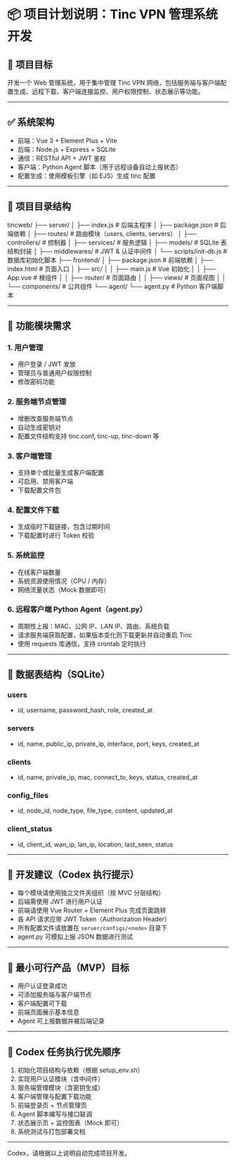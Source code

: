 # 📦 项目计划说明：Tinc VPN 管理系统开发

## 🧭 项目目标

开发一个 Web 管理系统，用于集中管理 Tinc VPN 网络，包括服务端与客户端配置生成、远程下载、客户端连接监控、用户权限控制、状态展示等功能。

---

## ✅ 系统架构

- 前端：Vue 3 + Element Plus + Vite
- 后端：Node.js + Express + SQLite
- 通信：RESTful API + JWT 鉴权
- 客户端：Python Agent 脚本（用于远程设备自动上报状态）
- 配置生成：使用模板引擎（如 EJS）生成 tinc 配置

---

## 📂 项目目录结构

tincweb/
├── server/
│   ├── index.js                # 后端主程序
│   ├── package.json            # 后端依赖
│   ├── routes/                 # 路由模块（users, clients, servers）
│   ├── controllers/            # 控制器
│   ├── services/               # 服务逻辑
│   ├── models/                 # SQLite 表结构封装
│   ├── middlewares/           # JWT & 认证中间件
│   └── scripts/init-db.js     # 数据库初始化脚本
├── frontend/
│   ├── package.json            # 前端依赖
│   ├── index.html              # 页面入口
│   ├── src/
│   │   ├── main.js             # Vue 初始化
│   │   ├── App.vue             # 根组件
│   │   ├── router/             # 页面路由
│   │   ├── views/              # 页面视图
│   │   └── components/         # 公共组件
└── agent/
└── agent.py                # Python 客户端脚本

---

## 🧩 功能模块需求

### 1. 用户管理
- 用户登录 / JWT 发放
- 管理员与普通用户权限控制
- 修改密码功能

### 2. 服务端节点管理
- 增删改查服务端节点
- 自动生成密钥对
- 配置文件结构支持 tinc.conf, tinc-up, tinc-down 等

### 3. 客户端管理
- 支持单个或批量生成客户端配置
- 可启用、禁用客户端
- 下载配置文件包

### 4. 配置文件下载
- 生成临时下载链接，包含过期时间
- 下载配置时进行 Token 校验

### 5. 系统监控
- 在线客户端数量
- 系统资源使用情况（CPU / 内存）
- 网络流量状态（Mock 数据即可）

### 6. 远程客户端 Python Agent（agent.py）
- 周期性上报：MAC、公网 IP、LAN IP、路由、系统负载
- 请求服务端获取配置，如果版本变化则下载更新并自动重启 Tinc
- 使用 requests 库通信，支持 crontab 定时执行

---

## 📑 数据表结构（SQLite）

### users
- id, username, password_hash, role, created_at

### servers
- id, name, public_ip, private_ip, interface, port, keys, created_at

### clients
- id, name, private_ip, mac, connect_to, keys, status, created_at

### config_files
- id, node_id, node_type, file_type, content, updated_at

### client_status
- id, client_id, wan_ip, lan_ip, location, last_seen, status

---

## 🧪 开发建议（Codex 执行提示）

- 每个模块请使用独立文件夹组织（按 MVC 分层结构）
- 后端需使用 JWT 进行用户认证
- 前端请使用 Vue Router + Element Plus 完成页面跳转
- 各 API 请求应带 JWT Token（Authorization Header）
- 所有配置文件请放置在 `server/configs/<node>` 目录下
- agent.py 可模拟上报 JSON 数据进行测试

---

## 🧵 最小可行产品（MVP）目标

- 用户认证登录成功
- 可添加服务端与客户端节点
- 客户端配置可下载
- 前端页面展示基本信息
- Agent 可上报数据并被后端记录

---

## 🔧 Codex 任务执行优先顺序

1. 初始化项目结构与依赖（根据 setup_env.sh）
2. 实现用户认证模块（含中间件）
3. 服务端管理模块（含密钥生成）
4. 客户端管理与配置下载功能
5. 前端登录页 + 节点管理页
6. Agent 脚本编写与接口联调
7. 状态展示页 + 监控图表（Mock 即可）
8. 系统测试与打包部署文档

---

Codex，请根据以上说明自动完成项目开发。


